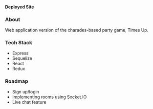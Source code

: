 #### [Deployed Site](https://thetimesup.herokuapp.com/)

### About
Web application version of the charades-based party game, Times Up. 

### Tech Stack
- Express
- Sequelize
- React
- Redux

### Roadmap
- Sign up/login 
- Implementing rooms using Socket.IO
- Live chat feature


